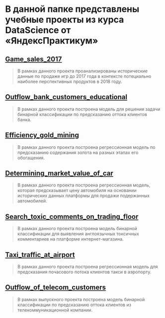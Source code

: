 # В данной папке представлены учебные проекты из курса DataScience от «ЯндексПрактикум»

## [Game_sales_2017](/Game_sales_2017)
> В рамках данного проекта проанализированы исторические данные по продаже игр до 2017 года в контексте потециально наиболее перспективных продуктов в 2018 году.

## [Outflow_bank_customers_educational](/Outflow_bank_customers_educational)
> В рамках данного проекта построена модель для решения задачи бинарной классификации по предсказанию оттока клиентов банка.

## [Efficiency_gold_mining](/Efficiency_gold_mining)
> В рамках данного проекта построена регрессионная модель по предсказанию содержания золота на разных этапах его обогащения.

## [Determining_market_value_of_car](/Determining_market_value_of_car)
> В рамках данного проекта построена регрессионная модель, которая предсказывает цену автомобиля на основании исторических данных платформы для продажи подержанных автомобилей.

## [Search_toxic_comments_on_trading_floor](/Search_toxic_comments_on_trading_floor)
> В рамках данного проекта построена модель бинарной классификации для выявления англоязычных токсичных комментариев на платформе интернет-магазина.

## [Taxi_traffic_at_airport](/Taxi_traffic_at_airport)
> В рамках данного проекта построена регрессионная модель для предсказания почасового потока клиентов такси в аэропорту.

## [Outflow_of_telecom_customers](/Outflow_of_telecom_customers)
> В рамках выпускного проекта построена модель бинарной классификации по предсказанию оттока клиентов из телекоммуникационной компании.
